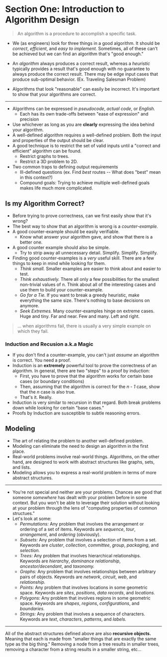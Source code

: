 # Section One: Introduction to Algorithm Design
> An algorithm is a procedure to accomplish a specific task.
- We (as engineers) look for three things in a good algorithm. It should be *correct*, *efficient*, and *easy to implement.* Sometimes, all of these can't be achieved but we can find an algorithm that's "good enough."

- An *algorithm* always produces a correct result, whereas a *heuristic* typically provides a result that's good enough with no guarantee to always produce the correct result. There may be edge input cases that produce sub-optimal behavior. (Ex. Traveling Salesman Problem) 

- Algorithms that look "reasonable" can easily be incorrect. It's important to show that your algorithms are correct. 

---

- Algorithms can be expressed in *pseudocode*, *actual code*, or *English.* 
	- Each has its own trade-offs between "ease of expression" and precision
- Use whichever as long as you are **clearly** expressing the idea behind your
  algorithm.
- A well-defined algorithm requires a well-defined problem. Both the input and
  properties of the output should be clear. 
- A good technique is to restrict the set of valid inputs until a "correct and
  efficient" algorithm can be found.
	- Restrict graphs to trees.
	- Restrict a 3D problem to 2D.
- Two common traps to defining output requirements
	- Ill-defined questions (ex. Find *best* routes -- What does "best" mean in
	  this context?)
	- Compound goals: Trying to achieve multiple well-defined goals makes life
	  much more complicated.

## Is my Algorithm Correct?

- Before trying to prove correctness, can we first easily show that it's wrong?
- The best way to show that an algorithm is wrong is a *counter-example.*
- A good counter-example should be easily verifiable.
	- Know what answer your algorithm gave, and show that there is a better one.
- A good counter example should also be simple.
	- Try to strip away all unnecessary detail. Simplify. Simplify. Simplify. 
- Finding good counter-examples is a *very* useful skill. There are a few things
  to keep in mind while looking for them.
	- *Think small.* Smaller examples are easier to think about and easier to
	  test.
	- *Think exhaustively.* There all only a few possibilities for the smallest
	  non-trivial values of n. Think about all of the interesting cases and use
	  them to build your counter-example.
	- *Go for a Tie.* If you want to break a greedy heuristic, make everything
	  the same size. There's nothing to base decisions on anymore.
	- *Seek Extremes.* Many counter-examples hinge on extreme cases. Huge and
	  tiny. Far and near. Few and many. Left and right.

> ... when algorithms fail, there is usually a very simple example on which they
> fail.

### Induction and Recusion a.k.a Magic

- If you don't find a counter-example, you can't just *assume* an algorithm is
  correct. You need a proof.
- Induction is an **extremely** powerful tool to prove the correctness of an
  algorithm. In general, there are two "steps" to a proof by induction:
	- First, you have to prove that the algorithm works for certain base cases
	  (or boundary conditions)
	- Then, assuming that the algorithm is correct for the *n - 1* case, show
	  that the *n* case is also true.
	- That's it. Really.
- Induction is very similar to recursion in that regard. Both break problems
  down while looking for certain "base cases."
- Proofs by Induction are susceptible to subtle reasoning errors.

## Modeling

- The art of relating the problem to another well-defined problem.
- Modeling can eliminate the need to design an algorithm in the first place.
- Real-world problems involve real-world things.
  Algorithms, on the other hand, are designed to work with abstract structures like graphs, sets, and lists. 
- Modeling allows you to express a real-world problem in terms of more abstract
  structures.

---

- You're not special and neither are your problems. Chances are good that
  someone *somewhere* has dealt with your problem before in some context. But
you won't be able to leverage their solution without looking at your problem
through the lens of "computing properties of common structues."
- Let's look at some:
	- *Permutations:* Any problem that involves the arrangement or ordering of a
	  set of items. Keywords are *sequence*, *tour*, *arrangement*, and
*ordering* (obviously).
	- *Subsets:* Any problem that involves a selection of items from a set.
	  Keywords are *cluster*, *collection*, *committee*, *group*, *packaging*,
and *selection.*
	- *Trees:* Any problem that involves hierarchical relationships. Keywords
	  are *hierarchy*, *dominance relationship*, *ancestor/decendant*, and
*taxonomy.*
	- *Graphs:* Any problem that involves relationships between arbitrary pairs
	  of objects. Keywords are *network*, *circuit*, *web*, and *relationship.*
	- *Points:* Any problem that involves locations in some geometric space.
	  Keywords are *sites*, *positions*, *data records*, and *locations.*
	- *Polygons:* Any problem that involves regions in some geometric space.
	  Keywords are *shapes*, *regions*, *configurations*, and *boundaries.*
	- *Strings:* Any problem that involves a sequence of characters. Keywords
	  are *text*, *characters*, *patterns*, and *labels.*

---

All of the abstract structures defined above are also **recursive objects.**
Meaning that each is made from "smaller things that are exactly the same type as
the big thing." Removing a node from a tree results in smaller trees, removing
a character from a string results in a smaller string, etc...
